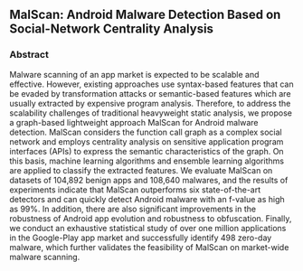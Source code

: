 ## MalScan: Android Malware Detection Based on Social-Network Centrality Analysis
### Abstract
Malware scanning of an app market is expected to be scalable and effective. However, existing approaches use
syntax-based features that can be evaded by transformation attacks or semantic-based features which are usually extracted by
expensive program analysis. Therefore, to address the scalability challenges of traditional heavyweight static analysis, we propose a
graph-based lightweight approach MalScan for Android malware detection. MalScan considers the function call graph as a complex
social network and employs centrality analysis on sensitive application program interfaces (APIs) to express the semantic
characteristics of the graph. On this basis, machine learning algorithms and ensemble learning algorithms are applied to classify the
extracted features. We evaluate MalScan on datasets of 104,892 benign apps and 108,640 malwares, and the results of experiments
indicate that MalScan outperforms six state-of-the-art detectors and can quickly detect Android malware with an f-value as high as
99%. In addition, there are also significant improvements in the robustness of Android app evolution and robustness to obfuscation.
Finally, we conduct an exhaustive statistical study of over one million applications in the Google-Play app market and successfully
identify 498 zero-day malware, which further validates the feasibility of MalScan on market-wide malware scanning.
